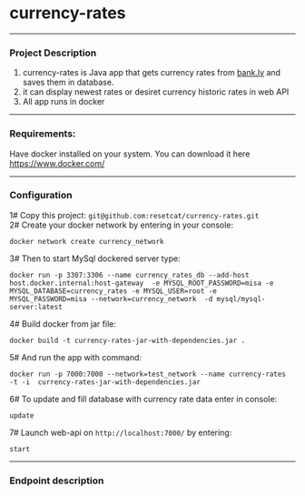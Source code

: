 # currency-rates
---
### Project Description
1. currency-rates is Java app that gets currency rates from [bank.lv](https://www.bank.lv/statistika/valutu-kursi/aktualie) and saves them in database.
2. it can display newest rates or desiret currency historic rates in web API 
3. All app runs in docker

---

### Requirements:
Have docker installed on your system. You can download it here https://www.docker.com/

---
### Configuration
1# Copy this project: `git@github.com:resetcat/currency-rates.git`<br />
2# Create your docker network by entering in your console: 

    docker network create currency_network
3# Then to start MySql dockered server type:

    docker run -p 3307:3306 --name currency_rates_db --add-host host.docker.internal:host-gateway  -e MYSQL_ROOT_PASSWORD=misa -e MYSQL_DATABASE=currency_rates -e MYSQL_USER=root -e MYSQL_PASSWORD=misa --network=currency_network  -d mysql/mysql-server:latest    
4# Build docker from jar file:

    docker build -t currency-rates-jar-with-dependencies.jar .
5# And run the app with command:

    docker run -p 7000:7000 --network=test_network --name currency-rates  -t -i  currency-rates-jar-with-dependencies.jar
6# To update and fill database with currency rate data enter in console:

    update
7# Launch web-api on `http://localhost:7000/` by entering:

    start
    
---
### Endpoint description
